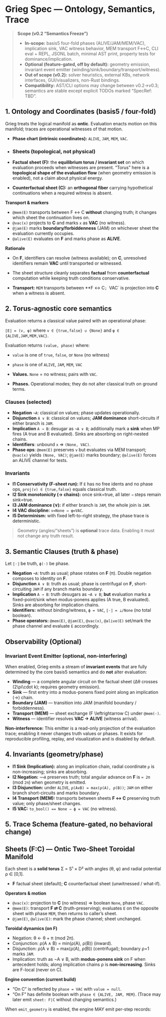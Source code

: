 # Grieg Spec — Ontology, Semantics, Trace

> **Scope (v0.2 “Semantics Freeze”)**
> - **In-scope:** basis5 four-fold phases (ALIVE/JAM/MEM/VAC), implication sink, VAC witness behavior, MEM transport F↔C, CLI eval + REPL, JSONL batch, minimal AST print, property tests for dominance/implication.
> - **Optional (feature-gated, off by default):** geometry emission, invariant event emitter (winding/sink/boundary/transport/witness).
> - **Out of scope (v0.2):** solver heuristics, external KBs, network interfaces, GUI/visualizers, non-Rust bindings.
> - **Compatibility:** AST/CLI options may change between v0.2→v0.3; semantics are stable except explicit TODOs marked “SpecRef: TBD”.

## 1. Ontology and Coordinates (basis5 / four-fold)

Grieg treats the logical manifold as **ontic**. Evaluation enacts motion on this manifold; traces are operational witnesses of that motion.

- **Phase chart (intrinsic coordinates):** `ALIVE`, `JAM`, `MEM`, `VAC`.
- ### Sheets (topological, not physical)

- **Factual sheet (F):** the **equilibrium torus / invariant set** on which evaluation proceeds when witnesses are present. “Torus” here is a **topological shape of the evaluation flow** (when geometry emission is enabled), not a claim about physical energy.
- **Counterfactual sheet (C):** an **orthogonal fiber** carrying hypothetical continuations when a required witness is absent.

**Transport & markers**
- `@mem(E)` transports between F ↔ C **without** changing truth; it changes which sheet the continuation lives on.
- `@vac(x)` projects to **C** and marks `x` as **VAC** (no witness).
- `@jam(E)` marks **boundary/forbiddenness** (JAM) on whichever sheet the evaluation currently occupies.
- `@alive(E)` evaluates on **F** and marks phase as **ALIVE**.

**Rationale**
- On **F**, identifiers can resolve (witness available); on **C**, unresolved identifiers remain **VAC** until transported or witnessed.
- The sheet structure cleanly separates **factual** from **counterfactual** computation while keeping truth conditions conservative.

- **Transport:** `MEM` transports between **F ↔ C`; `VAC` is projection into **C** when a witness is absent.

## 2. Torus-agnostic core semantics

Evaluation returns a classical value paired with an operational phase:

`⟦E⟧ = (v, φ)` where `v ∈ {true,false} ∪ {None}` and `φ ∈ {ALIVE,JAM,MEM,VAC}`.

Evaluation returns `(value, phase)` where:
- `value` is one of `true`, `false`, or `None` (no witness)
- `phase` is one of `ALIVE`, `JAM`, `MEM`, `VAC`

- **Values.** `None` = no witness; pairs with `VAC`.
- **Phases.** Operational modes; they do not alter classical truth on ground terms.

### Clauses (selected)
- **Negation** `¬A`: classical on values; phase updates operationally.
- **Disjunction** `A ∨ B`: classical on values; **JAM dominance** short-circuits if either branch is `JAM`.
- **Implication** `A → B`: desugar as `¬A ∨ B`; additionally mark a **sink** when MP fires (A true and B evaluated). Sinks are absorbing on right-nested chains.
- **Identifiers**: unbound `x` ⇒ `(None, VAC)`.
- **Phase ops**: `@mem(E)` preserves `v` but evaluates via MEM transport; `@vac(x)` yields `(None, VAC)`; `@jam(E)` marks boundary; `@alive(E)` forces an ALIVE channel for tests.

### Invariants
- **I1 Conservativity (F-sheet run):** If `E` has no free idents and no phase ops, `proj(v) ∈ {true,false}` equals classical truth.
- **I2 Sink monotonicity (→ chains):** once sink=true, all later `→` steps remain sink=true.
- **I3 JAM dominance (∨):** if either branch is `JAM`, the whole join is `JAM`.
- **I4 VAC discipline:** `v=None ⇔ φ=VAC`.
- **I5 Determinism:** with fixed left-to-right strategy, the phase trace is deterministic.

> Geometry (angles/“sheets”) is **optional** trace data. Enabling it must not change any truth result.


## 3. Semantic Clauses (truth & phase)

Let `⟦·⟧` be truth, `ϕ(·)` be phase.

- **Negation** `¬A`: truth as usual; phase rotates on **F** (π). Double negation composes to identity on **F**.
- **Disjunction** `A ∨ B`: truth as usual; phase is centrifugal on **F**, short-circuiting `JAM` if any branch marks boundary.
- **Implication** `A → B`: truth desugars as `¬A ∨ B`; **but** evaluation marks a fixed-point/sink when modus-ponens applies (A true, B evaluated). Sinks are absorbing for implication chains.
- **Identifiers:** without binding/witness, `ϕ = VAC`, `⟦·⟧ = ⊥/None` (no total boolean).
- **Phase operators:** `@mem(E)`, `@jam(E)`, `@vac(x)`, `@alive(E)` set/mark the phase channel and evaluate `E` accordingly.

## Observability (Optional)

### Invariant Event Emitter (optional, non-interfering)

When enabled, Grieg emits a stream of **invariant events** that are fully determined by the core basis5 semantics and do **not** alter evaluation:

- **Winding** — a complete angular circuit on the factual sheet (Δθ crosses \(2\pi\cdot k\); requires geometry emission).
- **Sink** — first entry into a modus-ponens fixed point along an implication (→) chain.
- **Boundary (JAM)** — transition into JAM (manifold boundary / forbiddenness).
- **Transport (MEM)** — sheet exchange \(F \leftrightarrow C\) under `@mem(·)`.
- **Witness** — identifier resolves **VAC → ALIVE** (witness arrival).

**Non-interference:** This emitter is a read-only projection of the evaluation trace; enabling it never changes truth values or phases. It exists for reproducible profiling, replay, and visualization and is disabled by default.


## 4. Invariants (geometry/phase)

- **I1 Sink (Implication):** along an implication chain, radial coordinate `ρ` is non-increasing; sinks are absorbing.
- **I2 Negation:** `¬¬A` preserves truth; total angular advance on **F** is `≈ 2π` (mod `2π`) when geometry is emitted.
- **I3 Disjunction:** under `ALIVE`, `ρ(A∨B) = max(ρ(A), ρ(B))`; `JAM` on either branch short-circuits and marks boundary.
- **I4 Transport (MEM):** transports between sheets **F ↔ C** preserving truth value; only phase/sheet changes.
- **I5 VAC:** `to_bool() == None ⇒ ϕ = VAC` (no witness).

## 5. Trace Schema (feature-gated, no behavioral change)

## Sheets (F:C) — Ontic Two-Sheet Toroidal Manifold

Each sheet is a **solid torus** Σ = S¹ × D² with angles (θ, φ) and radial potential ρ ∈ [0,1].
- **F** factual sheet (default); **C** counterfactual sheet (unwitnessed / what-if).

**Operators & motion**
- `@vac(x)`: projection to **C** (no witness) ⇒ boolean `None`, phase `VAC`.
- `@mem(E)`: transport **F ⇄ C** (truth-preserving); evaluates `E` on the opposite sheet with phase `MEM`, then returns to caller’s sheet.
- `@jam(E)`, `@alive(E)`: mark the phase channel; sheet unchanged.

**Toroidal dynamics (on F)**
- Negation: θ ← θ + π (mod 2π).  
- Conjunction: ρ(A ∧ B) = min(ρ(A), ρ(B)) (inward).  
- Disjunction: ρ(A ∨ B) = max(ρ(A), ρ(B)) (centrifugal); boundary ρ=1 marks `JAM`.  
- Implication: truth as ¬A ∨ B, with **modus-ponens sink** on F when antecedent holds; along implication chains ρ is **non-increasing**. Sinks are F-local (never on C).

**Engine convention (current build)**
- “On C” is reflected by `phase = VAC` with `value = null`.  
- “On F” has definite boolean with `phase ∈ {ALIVE, JAM, MEM}`. (Trace may later emit `sheet: F|C` without changing semantics.)


When `emit_geometry` is enabled, the engine MAY emit per-step records:

